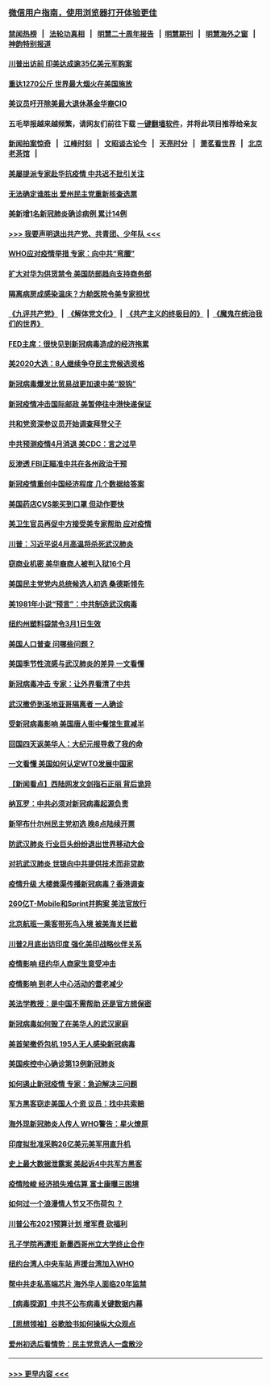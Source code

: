 ### [微信用户指南，使用浏览器打开体验更佳](https://github.com/gfw-breaker/banned-news1/blob/master/indexes/wechat-guide.md?t=0)
#### [禁闻热榜](热点新闻.md?t=0)  &nbsp;&nbsp;|&nbsp;&nbsp; [法轮功真相](https://github.com/gfw-breaker/truth/blob/master/README.md?t=0) &nbsp;&nbsp;|&nbsp;&nbsp; [明慧二十周年报告](https://github.com/gfw-breaker/mh-reports/blob/master/README.md?t=0) &nbsp;&nbsp;|&nbsp;&nbsp;[明慧期刊](https://github.com/gfw-breaker/mh-qikan) &nbsp;&nbsp;|&nbsp;&nbsp; [明慧海外之窗](https://github.com/gfw-breaker/mh-news/blob/master/README.md?t=0) &nbsp;&nbsp;|&nbsp;&nbsp; [神韵特别报道](https://github.com/gfw-breaker/mh-news/blob/master/shenyun.md?t=0)
#### [川普出访前 印美达成逾35亿美元军购案](../pages/nsc412/n11865444.md?t=02132244) 
#### [重达1270公斤 世界最大烟火在美国施放](../pages/nsc412/n11865198.md?t=02132244) 
#### [美议员吁开除美最大退休基金华裔CIO](../pages/nsc412/n11865230.md?t=02132244) 
#### 五毛举报越来越频繁，请网友们前往下载 [一键翻墙软件](https://github.com/gfw-breaker/ssr-accounts)，并将此项目推荐给亲友
#### [新闻拍案惊奇](https://github.com/gfw-breaker/banned-news1/blob/master/pages/link4.md) &nbsp;&nbsp;|&nbsp;&nbsp; [江峰时刻](https://github.com/gfw-breaker/banned-news1/blob/master/pages/link4.md) &nbsp;&nbsp;|&nbsp;&nbsp; [文昭谈古论今](https://github.com/gfw-breaker/banned-news1/blob/master/pages/link4.md) &nbsp;&nbsp;|&nbsp;&nbsp; [天亮时分](https://github.com/gfw-breaker/banned-news1/blob/master/pages/link4.md) &nbsp;&nbsp;|&nbsp;&nbsp; [萧茗看世界](https://github.com/gfw-breaker/banned-news1/blob/master/pages/link4.md) &nbsp;&nbsp;|&nbsp;&nbsp; [北京老茶馆](https://github.com/gfw-breaker/banned-news1/blob/master/pages/link4.md) &nbsp;&nbsp;|&nbsp;&nbsp; 
#### [美屡提派专家赴华抗疫情 中共迟不批引关注](../pages/nsc412/n11864719.md?t=02132244) 
#### [无法确定谁胜出 爱州民主党重新核查选票](../pages/nsc412/n11864830.md?t=02132244) 
#### [美新增1名新冠肺炎确诊病例 累计14例](../pages/nsc412/n11864893.md?t=02132244) 
#### [>>> 我要声明退出共产党、共青团、少年队 <<<](https://github.com/begood0513/goodnews/blob/master/quit/letter.md) 
#### [WHO应对疫情举措 专家：向中共“弯腰”](../pages/nsc412/n11864727.md?t=02132244) 
#### [扩大对华为供货禁令 美国防部趋向支持商务部](../pages/nsc412/n11864773.md?t=02132244) 
#### [隔离病房成感染温床？方舱医院令美专家担忧](../pages/nsc412/n11864575.md?t=02132244) 
#### [《九评共产党》](https://github.com/begood0513/9ping.md/blob/master/README.md) &nbsp;|&nbsp; [《解体党文化》](../../../../jtdwh.md/blob/master/README.md)  &nbsp;|&nbsp; [《共产主义的终极目的》](../../../../gczydzjmd.md/blob/master/README.md) &nbsp;|&nbsp; [《魔鬼在统治我们的世界》](../../../../mgztzwmdsj.md/blob/master/README.md) 
#### [FED主席：很快见到新冠病毒造成的经济拖累](../pages/nsc412/n11864507.md?t=02132244) 
#### [美2020大选：8人继续争夺民主党候选资格](../pages/nsc412/n11864327.md?t=02132244) 
#### [新冠病毒爆发比贸易战更加速中美“脱钩”](../pages/nsc412/n11864470.md?t=02132244) 
#### [新冠疫情冲击国际邮政 美暂停往中港快递保证](../pages/nsc412/n11864207.md?t=02132244) 
#### [共和党资深参议员开始调查拜登父子](../pages/nsc412/n11863984.md?t=02132244) 
#### [中共预测疫情4月消退 美CDC：言之过早](../pages/nsc412/n11864310.md?t=02132244) 
#### [反渗透 FBI正瞄准中共在各州政治干预](../pages/nsc412/n11864300.md?t=02132244) 
#### [新冠疫情重创中国经济程度 几个数据给答案](../pages/nsc412/n11864203.md?t=02132244) 
#### [美国药店CVS能买到口罩 但动作要快](../pages/nsc412/n11862438.md?t=02132244) 
#### [美卫生官员再促中方接受美专家帮助 应对疫情](../pages/nsc412/n11864043.md?t=02132244) 
#### [川普：习近平说4月高温将杀死武汉肺炎](../pages/nsc412/n11860814.md?t=02132244) 
#### [窃商业机密 美华裔商人被判入狱16个月](../pages/nsc412/n11863911.md?t=02132244) 
#### [美国民主党党内总统候选人初选 桑德斯领先](../pages/nsc412/n11863475.md?t=02132244) 
#### [美1981年小说“预言”：中共制造武汉病毒](../pages/nsc412/n11863306.md?t=02132244) 
#### [纽约州塑料袋禁令3月1日生效](../pages/nsc412/n11862832.md?t=02132244) 
#### [美国人口普查  问哪些问题？](../pages/nsc412/n11862808.md?t=02132244) 
#### [美国季节性流感与武汉肺炎的差异 一文看懂](../pages/nsc412/n11862428.md?t=02132244) 
#### [新冠病毒冲击 专家：让外界看清了中共](../pages/nsc412/n11862280.md?t=02132244) 
#### [武汉撤侨到圣地亚哥隔离者 一人确诊](../pages/nsc412/n11862460.md?t=02132244) 
#### [受新冠病毒影响 美国唐人街中餐馆生意减半](../pages/nsc412/n11861940.md?t=02132244) 
#### [回国四天返美华人：大纪元报导救了我的命](../pages/nsc412/n11862181.md?t=02132244) 
#### [一文看懂 美国如何认定WTO发展中国家](../pages/nsc412/n11862051.md?t=02132244) 
#### [【新闻看点】西陆网发文剑指石正丽 背后诡异](../pages/nsc412/n11861792.md?t=02132244) 
#### [纳瓦罗：中共必须对新冠病毒起源负责](../pages/nsc412/n11861810.md?t=02132244) 
#### [新罕布什尔州民主党初选 晚8点陆续开票](../pages/nsc412/n11861872.md?t=02132244) 
#### [防武汉肺炎 行业巨头纷纷退出世界移动大会](../pages/nsc412/n11861795.md?t=02132244) 
#### [对抗武汉肺炎 世银向中共提供技术而非贷款](../pages/nsc412/n11861652.md?t=02132244) 
#### [疫情升级 大楼粪渠传播新冠病毒？香港调查](../pages/nsc412/n11861556.md?t=02132244) 
#### [260亿T-Mobile和Sprint并购案 美法官放行](../pages/nsc412/n11861511.md?t=02132244) 
#### [北京航班一乘客带死鸟入境 被美海关拦截](../pages/nsc412/n11861317.md?t=02132244) 
#### [川普2月底出访印度 强化美印战略伙伴关系](../pages/nsc412/n11860557.md?t=02132244) 
#### [疫情影响  纽约华人商家生意受冲击](../pages/nsc412/n11860284.md?t=02132244) 
#### [疫情影响  到老人中心活动的耆老减少](../pages/nsc412/n11860199.md?t=02132244) 
#### [美法学教授：是中国不需帮助 还是官方想保密](../pages/nsc412/n11859492.md?t=02132244) 
#### [新冠病毒如何毁了在美华人的武汉家庭](../pages/nsc412/n11859524.md?t=02132244) 
#### [美首架撤侨包机 195人无人感染新冠病毒](../pages/nsc412/n11859908.md?t=02132244) 
#### [美国疾控中心确诊第13例新冠肺炎](../pages/nsc412/n11859966.md?t=02132244) 
#### [如何遏止新冠疫情 专家：急迫解决三问题](../pages/nsc412/n11859685.md?t=02132244) 
#### [军方黑客窃走美国人个资 议员：找中共索赔](../pages/nsc412/n11859371.md?t=02132244) 
#### [海外现新冠肺炎人传人 WHO警告：星火燎原](../pages/nsc412/n11859252.md?t=02132244) 
#### [印度拟批准采购26亿美元美军用直升机](../pages/nsc412/n11859143.md?t=02132244) 
#### [史上最大数据泄露案 美起诉4中共军方黑客](../pages/nsc412/n11859115.md?t=02132244) 
#### [疫情险峻 经济损失难估算 富士康曝三困境](../pages/nsc412/n11859120.md?t=02132244) 
#### [如何过一个浪漫情人节又不伤荷包 ？](../pages/nsc412/n11858969.md?t=02132244) 
#### [川普公布2021预算计划 增军费 砍福利](../pages/nsc412/n11859012.md?t=02132244) 
#### [孔子学院再遭拒 新墨西哥州立大学终止合作](../pages/nsc412/n11858661.md?t=02132244) 
#### [纽约台湾人中央车站  声援台湾加入WHO](../pages/nsc412/n11857757.md?t=02132244) 
#### [帮中共走私高端芯片 海外华人面临20年监禁](../pages/nsc412/n11855016.md?t=02132244) 
#### [【病毒探源】中共不公布病毒关键数据内幕](../pages/nsc412/n11856584.md?t=02132244) 
#### [【思想领袖】谷歌脸书如何操纵大众观点](../pages/nsc412/n11680874.md?t=02132244) 
#### [爱州初选后看情势：民主党竞选人一盘散沙](../pages/nsc412/n11856557.md?t=02132244) 

----
#### [ >>> 更早内容 <<< ](../indexes/nsc412-earlier.md)
